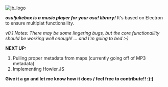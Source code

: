 ![jb_logo](https://github.com/user-attachments/assets/64e277c9-08b5-42e4-95bf-40cd9b6dfca6)

***osu!jukebox is a music player for your osu! library!***
It's based on Electron to ensure multiplat functionallity.


*v0.1 Notes:
There may be some lingering bugs, but the core functionallity should be working well enough! ... and I'm going to bed :-)*


**NEXT UP:**
1. Pulling proper metadata from maps (currently going off of MP3 metadata)
2. Implementing Howler.JS

**Give it a go and let me know how it does / feel free to contribute!! :):)**